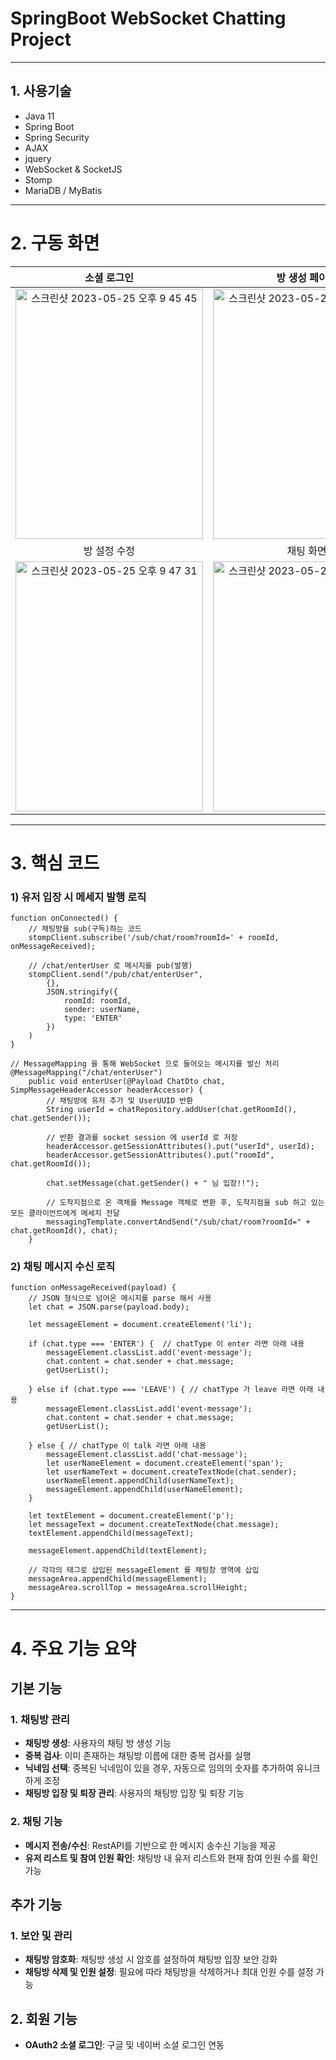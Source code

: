 # SpringBoot WebSocket Chatting Project
---
## 1. 사용기술
- Java 11
- Spring Boot
- Spring Security
- AJAX
- jquery
- WebSocket & SocketJS
- Stomp
- MariaDB / MyBatis
---
# 2. 구동 화면
|소셜 로그인|방 생성 페이지|목록 페이지|
|:---:|:---:|:---:|
|<img width="300" height="400" alt="스크린샷 2023-05-25 오후 9 45 45" src="https://github.com/na1011/ChatForYou/assets/144922969/470af7ef-4ccc-492e-bb93-430fcb358798">|<img width="300" height="400" alt="스크린샷 2023-05-25 오후 9 52 31" src="https://github.com/na1011/ChatForYou/assets/144922969/efaea4af-858d-495f-a061-cfca14a371b7">|<img width="300" height="400" alt="스크린샷 2023-05-25 오후 9 47 24" src="https://github.com/na1011/ChatForYou/assets/144922969/1f3d7d9c-4794-4205-a653-42af2c4ce8ac">|
|방 설정 수정|채팅 화면|비밀번호 오류/인원 초과 시 입장제한|
|<img width="300" height="400" alt="스크린샷 2023-05-25 오후 9 47 31" src="https://github.com/na1011/ChatForYou/assets/144922969/54277b52-7e0d-4bb4-811f-ee3dfd86bea0">|<img width="300" height="400" alt="스크린샷 2023-05-25 오후 9 47 48" src="https://github.com/na1011/ChatForYou/assets/144922969/ecf7564d-1286-47cf-a380-42043e7c959d">|<img width="300" height="400" alt="스크린샷 2023-05-25 오후 9 50 05" src="https://github.com/na1011/ChatForYou/assets/144922969/00f733ea-1b26-4b17-b362-d3584c1cde4d">|
---
# 3. 핵심 코드
### 1) 유저 입장 시 메세지 발행 로직
```
function onConnected() {
    // 채팅방을 sub(구독)하는 코드
    stompClient.subscribe('/sub/chat/room?roomId=' + roomId, onMessageReceived);

    // /chat/enterUser 로 메시지를 pub(발행)
    stompClient.send("/pub/chat/enterUser",
        {},
        JSON.stringify({
            roomId: roomId,
            sender: userName,
            type: 'ENTER'
        })
    )
}

// MessageMapping 을 통해 WebSocket 으로 들어오는 메시지를 발신 처리
@MessageMapping("/chat/enterUser")
    public void enterUser(@Payload ChatDto chat, SimpMessageHeaderAccessor headerAccessor) {
        // 채팅방에 유저 추가 및 UserUUID 반환
        String userId = chatRepository.addUser(chat.getRoomId(), chat.getSender());

        // 반환 결과를 socket session 에 userId 로 저장
        headerAccessor.getSessionAttributes().put("userId", userId);
        headerAccessor.getSessionAttributes().put("roomId", chat.getRoomId());

        chat.setMessage(chat.getSender() + " 님 입장!!");

        // 도착지점으로 온 객체를 Message 객체로 변환 후, 도착지점을 sub 하고 있는 모든 클라이언트에게 메세지 전달
        messagingTemplate.convertAndSend("/sub/chat/room?roomId=" + chat.getRoomId(), chat);
    }
```

### 2) 채팅 메시지 수신 로직
```
function onMessageReceived(payload) {
    // JSON 형식으로 넘어온 메시지를 parse 해서 사용
    let chat = JSON.parse(payload.body);

    let messageElement = document.createElement('li');

    if (chat.type === 'ENTER') {  // chatType 이 enter 라면 아래 내용
        messageElement.classList.add('event-message');
        chat.content = chat.sender + chat.message;
        getUserList();

    } else if (chat.type === 'LEAVE') { // chatType 가 leave 라면 아래 내용
        messageElement.classList.add('event-message');
        chat.content = chat.sender + chat.message;
        getUserList();

    } else { // chatType 이 talk 라면 아래 내용
        messageElement.classList.add('chat-message');
        let userNameElement = document.createElement('span');
        let userNameText = document.createTextNode(chat.sender);
        userNameElement.appendChild(userNameText);
        messageElement.appendChild(userNameElement);
    }

    let textElement = document.createElement('p');
    let messageText = document.createTextNode(chat.message);
    textElement.appendChild(messageText);

    messageElement.appendChild(textElement);

    // 각각의 태그로 삽입된 messageElement 를 채팅창 영역에 삽입
    messageArea.appendChild(messageElement);
    messageArea.scrollTop = messageArea.scrollHeight;
}
```

---
# 4. 주요 기능 요약

## 기본 기능

### 1. 채팅방 관리
- **채팅방 생성**: 사용자의 채팅 방 생성 기능
- **중복 검사**: 이미 존재하는 채팅방 이름에 대한 중복 검사를 실행
- **닉네임 선택**: 중복된 닉네임이 있을 경우, 자동으로 임의의 숫자를 추가하여 유니크하게 조정
- **채팅방 입장 및 퇴장 관리**: 사용자의 채팅방 입장 및 퇴장 기능


### 2. 채팅 기능
- **메시지 전송/수신**: RestAPI를 기반으로 한 메시지 송수신 기능을 제공
- **유저 리스트 및 참여 인원 확인**: 채팅방 내 유저 리스트와 현재 참여 인원 수를 확인 가능


## 추가 기능

### 1. 보안 및 관리
- **채팅방 암호화**: 채팅방 생성 시 암호를 설정하여 채팅방 입장 보안 강화
- **채팅방 삭제 및 인원 설정**: 필요에 따라 채팅방을 삭제하거나 최대 인원 수를 설정 가능


## 2. 회원 기능
- **OAuth2 소셜 로그인**: 구글 및 네이버 소셜 로그인 연동
